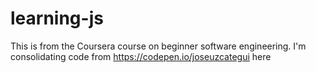 # learning-js

This is from the Coursera course on beginner software engineering. I'm consolidating code from https://codepen.io/joseuzcategui here
